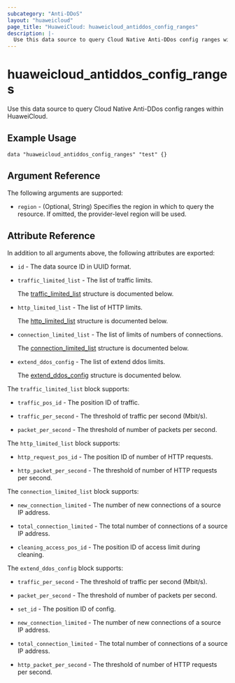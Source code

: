 ```yaml
---
subcategory: "Anti-DDoS"
layout: "huaweicloud"
page_title: "HuaweiCloud: huaweicloud_antiddos_config_ranges"
description: |-
  Use this data source to query Cloud Native Anti-DDos config ranges within HuaweiCloud.
---
```


# huaweicloud_antiddos_config_ranges

Use this data source to query Cloud Native Anti-DDos config ranges within HuaweiCloud.

## Example Usage

```hcl
data "huaweicloud_antiddos_config_ranges" "test" {}
```

## Argument Reference

The following arguments are supported:

* `region` - (Optional, String) Specifies the region in which to query the resource.
  If omitted, the provider-level region will be used.

## Attribute Reference

In addition to all arguments above, the following attributes are exported:

* `id` - The data source ID in UUID format.

* `traffic_limited_list` - The list of traffic limits.

  The [traffic_limited_list](#traffic_limited_list_struct) structure is documented below.

* `http_limited_list` - The list of HTTP limits.

  The [http_limited_list](#http_limited_list_struct) structure is documented below.

* `connection_limited_list` - The list of limits of numbers of connections.

  The [connection_limited_list](#connection_limited_list_struct) structure is documented below.

* `extend_ddos_config` - The list of extend ddos limits.

  The [extend_ddos_config](#extend_ddos_config_struct) structure is documented below.

<a name="traffic_limited_list_struct"></a>
The `traffic_limited_list` block supports:

* `traffic_pos_id` - The position ID of traffic.

* `traffic_per_second` - The threshold of traffic per second (Mbit/s).

* `packet_per_second` - The threshold of number of packets per second.

<a name="http_limited_list_struct"></a>
The `http_limited_list` block supports:

* `http_request_pos_id` - The position ID of number of HTTP requests.

* `http_packet_per_second` - The threshold of number of HTTP requests per second.

<a name="connection_limited_list_struct"></a>
The `connection_limited_list` block supports:

* `new_connection_limited` - The number of new connections of a source IP address.

* `total_connection_limited` - The total number of connections of a source IP address.

* `cleaning_access_pos_id` - The position ID of access limit during cleaning.

<a name="extend_ddos_config_struct"></a>
The `extend_ddos_config` block supports:

* `traffic_per_second` - The threshold of traffic per second (Mbit/s).

* `packet_per_second` - The threshold of number of packets per second.

* `set_id` - The position ID of config.

* `new_connection_limited` - The number of new connections of a source IP address.

* `total_connection_limited` - The total number of connections of a source IP address.

* `http_packet_per_second` - The threshold of number of HTTP requests per second.
